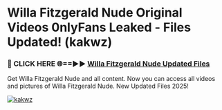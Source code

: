 # Willa Fitzgerald Nude Original Videos 0nlyFans Leaked - Files Updated! (kakwz)

<h3>🔴 CLICK HERE 🌐==►► <a href="https://tinyurl.com/yrmya6cz" rel="nofollow">Willa Fitzgerald Nude Updated Files</a></h3>

Get Willa Fitzgerald Nude and all content. Now you can access all videos and pictures of Willa Fitzgerald Nude. New Updated Files 2025!

[![kakwz](https://i.imgur.com/FMdXYCs.gif)](https://tinyurl.com/yrmya6cz)
